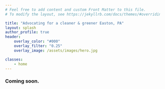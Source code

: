 ```yaml
---
# Feel free to add content and custom Front Matter to this file.
# To modify the layout, see https://jekyllrb.com/docs/themes/#overriding-theme-defaults

title: "Advocating for a cleaner & greener Easton, PA"
layout: splash
author_profile: true
header:
    overlay_color: "#000"
    overlay_filter: "0.25"
    overlay_image: /assets/images/hero.jpg

classes:
    - home
---
```


<h3 class="text-center">Coming soon.</h3>